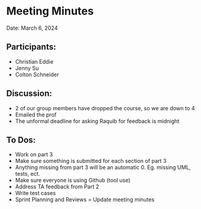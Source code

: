 # Meeting Minutes

Date: March 6, 2024

## Participants:
- Christian Eddie
- Jenny Su
- Colton Schneider

## Discussion:
- 2 of our group members have dropped the course, so we are down to 4
- Emailed the prof
- The unformal deadline for asking Raquib for feedback is midnight

## To Dos:
- Work on part 3
- Make sure something is submitted for each section of part 3
- Anything missing from part 3 will be an automatic 0. Eg. missing UML, tests, ect.
- Make sure everyone is using Github (tool use)
- Address TA feedback from Part 2
- Write test cases
- Sprint Planning and Reviews = Update meeting minutes
